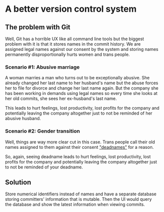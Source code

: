 # A better version control system

## The problem with Git

Well, Git has a horrible UX like all command line tools but the biggest problem with it is that it stores names in the commit history. We are assigned legal names against our consent by the system and storing names permanently disproportionally hurts women and trans people.

### Scenario #1: Abusive marriage

A woman marries a man who turns out to be exceptionally abusive. She already changed her last name to her husband's name but the abuse forces her to file for divorce and change her last name again. But the company she has been working in demands using legal names so every time she looks at her old commits, she sees her ex-husband's last name.

This leads to hurt feelings, lost productivity, lost profits for the company and potentially leaving the company altogether just to not be reminded of her abusive husband.

### Scenario #2: Gender transition

Well, things are way more clear cut in this case. Trans people call their old names assigned to them against their consent ["deadnames"](https://en.wikipedia.org/wiki/Deadnaming) for a reason.

So, again, seeing deadname leads to hurt feelings, lost productivity, lost profits for the company and potentially leaving the company altogether just to not be reminded of your deadname.

## Solution

Store numerical identifiers instead of names and have a separate database storing committers' information that is mutable. Then the UI would query the database and show the latest information when viewing commits.
